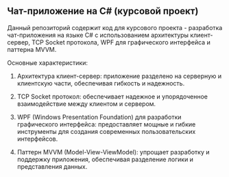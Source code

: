 ## Чат-приложение на C# (курсовой проект)
Данный репозиторий содержит код для курсового проекта - разработка чат-приложения на языке C# с использованием архитектуры клиент-сервер,
TCP Socket протокола, WPF для графического интерфейса и паттерна MVVM.

Основные характеристики:
1. Архитектура клиент-сервер: приложение разделено на серверную и клиентскую части, обеспечивая гибкость и надежность.

2. TCP Socket протокол: обеспечивает надежное и упорядоченное взаимодействие между клиентом и сервером.

3. WPF (Windows Presentation Foundation) для разработки графического интерфейса: предоставляет мощные и гибкие инструменты
для создания современных пользовательских интерфейсов.

4. Паттерн MVVM (Model-View-ViewModel): упрощает разработку и поддержку приложения, обеспечивая разделение логики и представления данных.
